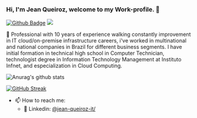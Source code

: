 ### Hi, I'm Jean Queiroz, welcome to my Work-profile. 👋
[![Github Badge](https://img.shields.io/badge/-Github-000?style=flat-square&logo=Github&logoColor=white&link=https://github.com/nymalone)](https://github.com/jqueiroz-stone)
![](https://komarev.com/ghpvc/?username=jqueiroz-stone&color=blueviolet)

🚀 Professional with 10 years of experience walking constantly improvement in IT cloud/on-premise infrastructure careers, i've worked in multinational and national companies in Brazil for different business segments. I have initial formation in technical high school in Computer Technician, technologist degree in Information Technology Management at Instituto Infnet, and especialization in Cloud Computing.


![Anurag's github stats](https://github-readme-stats.vercel.app/api?username=jqueiroz-stone&count_private=true&show_icons=true&theme=gotham&layout=compact)

<!--![Top Langs](https://github-readme-stats.vercel.app/api/top-langs/?username=jqueiroz-stone&show_icons=true&langs_count=8&layout=compact&theme=gotham) !-->

[![GitHub Streak](https://github-readme-streak-stats.herokuapp.com?user=jqueiroz-stone&theme=gotham&date_format=M%20j%5B%2C%20Y%5D&layout=compact)](https://git.io/streak-stats)


- 📫 How to reach me: 
    - 💼 Linkedin: [@jean-queiroz-it/](https://www.linkedin.com/in/jean-queiroz-it)
   
